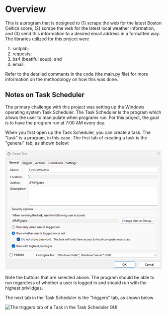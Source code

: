 <h1>Overview</h1>
<p>This is a program that is designed to (1) scrape the web for the latest Boston Celtics score, (2) scrape the web for the latest local weather information, and (3) send this information to a desired email address in a formatted way. 
  The libraries utilized for this project were <ol><li>smtplib;</li><li>requests;</li><li>bs4 (beatiful soup); and </li> <li>email.</li></ol>Refer to the detailed comments in the code
(the main.py file) for more information on the methodology on how this was done. </p>

<h2>Notes on Task Scheduler</h2>
<p>The primary challenge with this project was setting up the Windows operating system Task Scheduler. The Task Scheduler is the program which allows the user to manipulate when programs run.
For this project, the goal is to have the program run at 7:00 AM every day.</p>
<p>When you first open up the Task Scheduler, you can create a task. The "task" is a program, in this case. The first tab of creating a task is the "general" tab, as shown below:</p>
<img src="https://github.com/joefontaine84/Celtics_Score_and_Weather/blob/master/Images/General_Tab.png" alt="The general tab of a Task in the Task Scheduler GUI">
<p>Note the buttons that are selected above. The program should be able to run regardless of whether a user is logged in and should run with the highest privlidges.</p>
<p>The next tab in the Task Scheduler is the "triggers" tab, as shown below</p>
<img src=""https://github.com/joefontaine84/Celtics_Score_and_Weather/blob/master/Images/Triggers_Tab.png" alt="The triggers tab of a Task in the Task Scheduler GUI">
